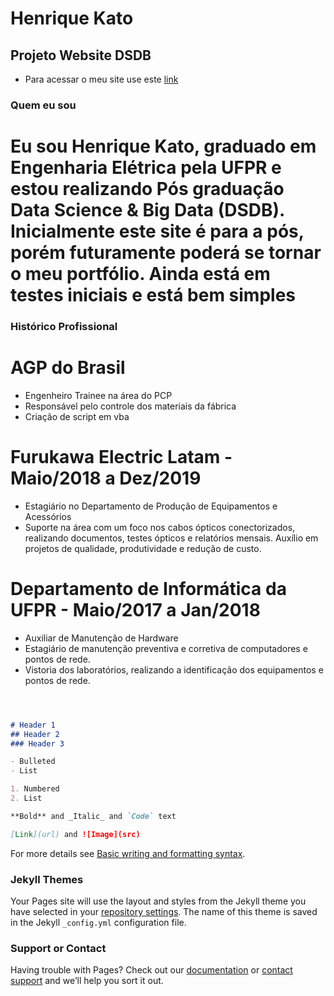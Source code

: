 <h1> Henrique Kato</h1>

## Projeto Website DSDB

- Para acessar o meu site use este [link](https://katohenrique.github.io/Website/)

### Quem eu sou

# Eu sou Henrique Kato, graduado em Engenharia Elétrica pela UFPR e estou realizando Pós graduação Data Science & Big Data (DSDB). Inicialmente este site é para a pós, porém futuramente poderá se tornar o meu portfólio. Ainda está em testes iniciais e está bem simples


### Histórico Profissional

# AGP do Brasil
- Engenheiro Trainee na área do PCP
- Responsável pelo controle dos materiais da fábrica
- Criação de script em vba 

# Furukawa Electric Latam - Maio/2018 a Dez/2019
- Estagiário no Departamento de Produção de Equipamentos e Acessórios
- Suporte na área com um foco nos cabos ópticos conectorizados, realizando documentos, testes ópticos e relatórios mensais. Auxílio em projetos de qualidade, produtividade e redução de custo.

#  Departamento de Informática da UFPR - Maio/2017 a Jan/2018
- Auxiliar de Manutenção de Hardware
- Estagiário de manutenção preventiva e corretiva de computadores e pontos de rede. 
- Vistoria dos laboratórios, realizando a identificação dos equipamentos e pontos de rede.


```markdown



# Header 1
## Header 2
### Header 3

- Bulleted
- List

1. Numbered
2. List

**Bold** and _Italic_ and `Code` text

[Link](url) and ![Image](src)
```

For more details see [Basic writing and formatting syntax](https://docs.github.com/en/github/writing-on-github/getting-started-with-writing-and-formatting-on-github/basic-writing-and-formatting-syntax).

### Jekyll Themes

Your Pages site will use the layout and styles from the Jekyll theme you have selected in your [repository settings](https://github.com/katohenrique/Website/settings/pages). The name of this theme is saved in the Jekyll `_config.yml` configuration file.

### Support or Contact

Having trouble with Pages? Check out our [documentation](https://docs.github.com/categories/github-pages-basics/) or [contact support](https://support.github.com/contact) and we’ll help you sort it out.
